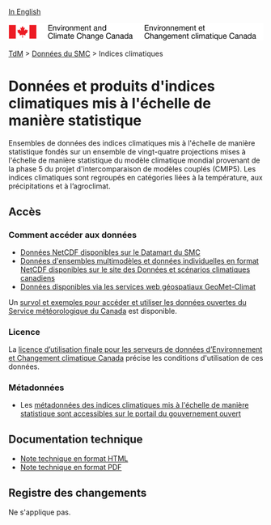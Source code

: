 [In English](readme_climateindices_en.md)

![ECCC logo](../../img_eccc-logo.png)

[TdM](../../readme_fr.md) > [Données du SMC](../readme_fr.md) > Indices climatiques

# Données et produits d'indices climatiques mis à l'échelle de manière statistique

Ensembles de données des indices climatiques mis à l'échelle de manière statistique fondés sur un ensemble de vingt-quatre projections mises à l'échelle de manière statistique du modèle climatique mondial provenant de la phase 5 du projet d'intercomparaison de modèles couplés (CMIP5). Les indices climatiques sont regroupés en catégories liées à la température, aux précipitations et à l’agroclimat. 

## Accès

### Comment accéder aux données

* [Données NetCDF disponibles sur le Datamart du SMC](readme_climateindices-datamart_fr.md)
* [Données d'ensembles multimodèles et données individuelles en format NetCDF disponibles sur le site des Données et scénarios climatiques canadiens](http://scenarios-climatiques.canada.ca/index.php?page=downscaled-indices-data)
* [Données disponibles via les services web géospatiaux GeoMet-Climat](../../msc-geomet/readme_en.md)

Un [survol et exemples pour accéder et utiliser les données ouvertes du Service météorologique du Canada](../../usage/readme_fr.md) est disponible.

### Licence

La [licence d’utilisation finale pour les serveurs de données d’Environnement et Changement climatique Canada](../../licence/readme_fr.md) précise les conditions d'utilisation de ces données.

### Métadonnées

* Les [métadonnées des indices climatiques mis à l'échelle de manière statistique sont accessibles sur le portail du gouvernement ouvert](https://ouvert.canada.ca/data/fr/dataset/0a896af8-f2be-4cf5-a745-2e1792db04a1)

## Documentation technique

* [Note technique en format HTML](http://scenarios-climatiques.canada.ca/?page=downscaled-indices-notes)
* [Note technique en format PDF](https://collaboration.cmc.ec.gc.ca/cmc/cmos/public_doc/msc-data/climate_indices/INDICES_Technical_Documentation_fr.pdf)

## Registre des changements 

Ne s'applique pas.
